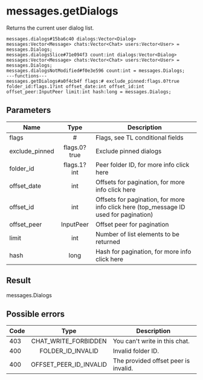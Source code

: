 # messages.getDialogs
Returns the current user dialog list.

```
messages.dialogs#15ba6c40 dialogs:Vector<Dialog> messages:Vector<Message> chats:Vector<Chat> users:Vector<User> = messages.Dialogs;
messages.dialogsSlice#71e094f3 count:int dialogs:Vector<Dialog> messages:Vector<Message> chats:Vector<Chat> users:Vector<User> = messages.Dialogs;
messages.dialogsNotModified#f0e3e596 count:int = messages.Dialogs;
---functions---
messages.getDialogs#a0f4cb4f flags:# exclude_pinned:flags.0?true folder_id:flags.1?int offset_date:int offset_id:int offset_peer:InputPeer limit:int hash:long = messages.Dialogs;
```

## Parameters
| Name | Type | Description |
| ---- | :----: | ----------- |
| flags | # | Flags, see TL conditional fields |
| exclude_pinned | flags.0?true | Exclude pinned dialogs |
| folder_id | flags.1?int | Peer folder ID, for more info click here |
| offset_date | int | Offsets for pagination, for more info click here |
| offset_id | int | Offsets for pagination, for more info click here (top_message ID used for pagination) |
| offset_peer | InputPeer | Offset peer for pagination |
| limit | int | Number of list elements to be returned |
| hash | long | Hash for pagination, for more info click here |


## Result
messages.Dialogs

## Possible errors
| Code | Type | Description |
| ---- | :----: | ----------- |
| 403 | CHAT_WRITE_FORBIDDEN | You can't write in this chat. |
| 400 | FOLDER_ID_INVALID | Invalid folder ID. |
| 400 | OFFSET_PEER_ID_INVALID | The provided offset peer is invalid. |

